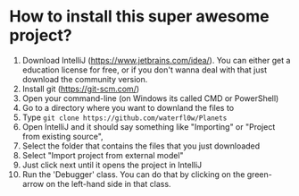# How to install this super awesome project?

1. Download IntelliJ (https://www.jetbrains.com/idea/). You can either get a education license for free, or if you don't wanna deal with that just download the community version.
2. Install git (https://git-scm.com/)
3. Open your command-line (on Windows its called CMD or PowerShell)
4. Go to a directory where you want to downland the files to
5. Type `git clone https://github.com/waterfl0w/Planets`
6. Open IntelliJ and it should say something like "Importing" or "Project from existing source", 
7. Select the folder that contains the files that you just downloaded
8. Select "Import project from external model"
9. Just click next until it opens the project in IntelliJ
10. Run the 'Debugger' class. You can do that by clicking on the green-arrow on the left-hand side in that class.
